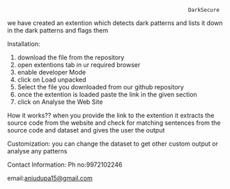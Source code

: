                                                               DarkSecure
                                                              
we have created an extention which detects dark patterns and lists it down in the dark patterns and flags them

Installation: 
1. download the file from the repository
2. open extentions tab in ur required browser
3. enable developer Mode
4. click on Load unpacked
5. Select the file you downloaded from our github repository
6. once the extention is loaded paste the link in the given section
7. click on Analyse the Web Site

How it works??
when you provide the link to the extention it extracts the source code from the website and check for matching sentences from the source code and dataset and gives the user the output

Customization:
you can change the dataset to get other custom output or analyse any patterns 

Contact Information: 
Ph no:9972102246

email:aniudupa15@gmail.com
